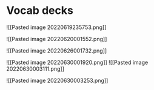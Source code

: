 # Vocab decks
![[Pasted image 20220619235753.png]]

![[Pasted image 20220620001552.png]]

![[Pasted image 20220626001732.png]]

![[Pasted image 20220630001920.png]]
![[Pasted image 20220630003111.png]]

![[Pasted image 20220630003253.png]]